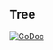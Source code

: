 ## Tree

[![GoDoc](https://godoc.org/github.com/AdamColton/parlex/tree?status.svg)](https://godoc.org/github.com/AdamColton/parlex/tree)